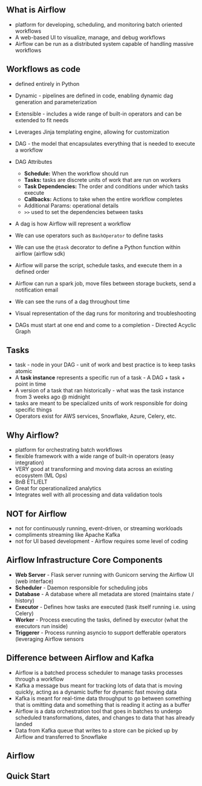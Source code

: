## What is Airflow
- platform for developing, scheduling, and monitoring batch oriented workflows
- A web-based UI to visualize, manage, and debug workflows
- Airflow can be run as a distributed system capable of handling massive workflows

## Workflows as code
- defined entirely in Python
- Dynamic - pipelines are defined in code, enabling dynamic dag generation and parameterization
- Extensible - includes a wide range of built-in operators and can be extended to fit needs
- Leverages Jinja templating engine, allowing for customization

- DAG - the model that encapsulates everything that is needed to execute a workflow
- DAG Attributes
  - **Schedule:** When the workflow should run
  - **Tasks:** tasks are discrete units of work that are run on workers
  - **Task Dependencies:** The order and conditions under which tasks execute
  - **Callbacks:** Actions to take when the entire workflow completes
  - Additional Params: operational details
  - `>>` used to set the dependencies between tasks
- A dag is how Airflow will represent a workflow
- We can use operators such as `BashOperator` to define tasks
- We can use the `@task` decorator to define a Python function within airflow (airflow sdk)
- Airflow will parse the script, schedule tasks, and execute them in a defined order
- Airflow can run a spark job, move files between storage buckets, send a notification email
- We can see the runs of a dag throughout time
- Visual representation of the dag runs for monitoring and troubleshooting 
- DAGs must start at one end and come to a completion - Directed Acyclic Graph 

## Tasks
- task - node in your DAG - unit of work and best practice is to keep tasks atomic
- A **task instance** represents a specific run of a task - A DAG + task + point in time 
- A version of a task that ran historically - what was the task instance from 3 weeks ago @ midnight
- tasks are meant to be specialized units of work responsible for doing specific things 
- Operators exist for AWS services, Snowflake, Azure, Celery, etc. 

## 

## Why Airflow?
- platform for orchestrating batch workflows
- flexible framework with a wide range of built-in operators (easy integration)
- VERY good at transforming and moving data across an existing ecosystem (ML Ops)
- BnB ETL/ELT
- Great for operationalized analytics
- Integrates well with all processing and data validation tools

## NOT for Airflow
- not for continuously running, event-driven, or streaming workloads
- compliments streaming like Apache Kafka
- not for UI based development - Airflow requires some level of coding

## Airflow Infrastructure Core Components
- **Web Server** - Flask server running with Gunicorn serving the Airflow UI (web interface)
- **Scheduler** - Daemon responsible for scheduling jobs
- **Database** - A database where all metadata are stored (maintains state / history)
- **Executor** - Defines how tasks are executed (task itself running i.e. using Celery)
- **Worker** - Process executing the tasks, defined by executor (what the executors run inside)
- **Triggerer** - Process running asyncio to support defferable operators (leveraging Airflow sensors 
 
## Difference between Airflow and Kafka 
- Airflow is a batched process scheduler to manage tasks processes through a workflow
- Kafka a message bus meant for tracking lots of data that is moving quickly, acting as a dynamic buffer for dynamic fast moving data
- Kafka is meant for real-time data throughput to go between something that is omitting data and something that is reading it acting as a buffer
- Airflow is a data orchestration tool that goes in batches to undergo scheduled transformations, dates, and changes to data that has already landed
- Data from Kafka queue that writes to a store can be picked up by Airflow and transferred to Snowflake 

## Airflow 
## Quick Start
